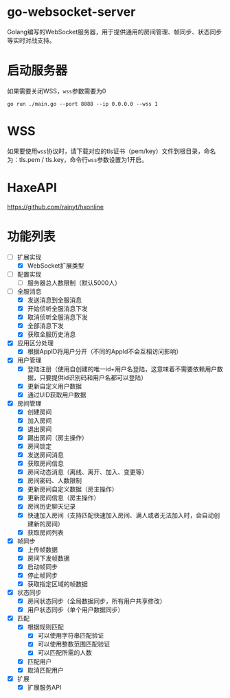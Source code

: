 # go-websocket-server
Golang编写的WebSocket服务器，用于提供通用的房间管理、帧同步、状态同步等实时对战支持。

# 启动服务器
如果需要关闭WSS，`wss`参数需要为0
```shell
go run ./main.go --port 8888 --ip 0.0.0.0 --wss 1
```

# WSS
如果要使用`wss`协议时，请下载对应的tls证书（pem/key）文件到根目录，命名为：tls.pem / tls.key，命令行`wss`参数设置为1开启。

# HaxeAPI
https://github.com/rainyt/hxonline

# 功能列表
- [ ] 扩展实现
    - [x] WebSocket扩展类型
- [ ] 配置实现
    - [ ] 服务器总人数限制（默认5000人）
- [ ] 全服消息
    - [x] 发送消息到全服消息
    - [x] 开始侦听全服消息下发
    - [x] 取消侦听全服消息下发
    - [x] 全部消息下发
    - [x] 获取全服历史消息
- [x] 应用区分处理
    - [x] 根据AppID将用户分开（不同的AppId不会互相访问影响）
- [x] 用户管理
    - [x] 登陆注册（使用自创建的唯一id+用户名登陆，这意味着不需要依赖用户数据，只要提供id识别码和用户名都可以登陆） 
    - [x] 更新自定义用户数据
    - [x] 通过UID获取用户数据
- [x] 房间管理
    - [x] 创建房间
    - [x] 加入房间
    - [x] 退出房间
    - [x] 踢出房间（房主操作）
    - [x] 房间锁定
    - [x] 发送房间消息
    - [x] 获取房间信息
    - [x] 房间动态消息（离线、离开、加入、变更等）
    - [x] 房间密码、人数限制
    - [x] 更新房间自定义数据（房主操作）
    - [x] 更新房间信息（房主操作）
    - [x] 房间历史聊天记录
    - [x] 快速加入房间（支持匹配快速加入房间、满人或者无法加入时，会自动创建新的房间）
    - [x] 获取房间列表
- [x] 帧同步
    - [x] 上传帧数据
    - [x] 房间下发帧数据
    - [x] 启动帧同步
    - [x] 停止帧同步
    - [x] 获取指定区域的帧数据
- [x] 状态同步
    - [x] 房间状态同步（全局数据同步，所有用户共享修改）
    - [x] 用户状态同步（单个用户数据同步）
- [x] 匹配
    - [x] 根据规则匹配
        - [x] 可以使用字符串匹配验证
        - [x] 可以使用整数范围匹配验证
        - [x] 可以匹配所需的人数
    - [x] 匹配用户
    - [x] 取消匹配用户
- [x] 扩展
    - [x] 扩展服务API